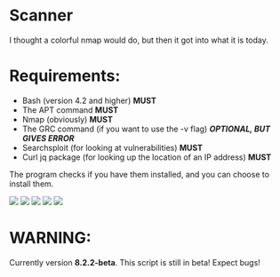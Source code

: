 # Scanner
I thought a colorful nmap would do, but then it got into what it is today.

# Requirements:
- Bash (version 4.2 and higher)                                                          **MUST**
- The APT command                                                                        **MUST**
- Nmap (obviously)                                                                       **MUST**
- The GRC command (if you want to use the -v flag)                                      ***OPTIONAL, BUT GIVES ERROR***
- Searchsploit (for looking at vulnerabilities)                                          **MUST**
- Curl jq package (for looking up the location of an IP address)                         **MUST**

The program checks if you have them installed, and you can choose to install them.

![](https://user-images.githubusercontent.com/64438056/80490409-94d45d80-8961-11ea-9b8a-7ddc21f1d0fb.png)
![](https://user-images.githubusercontent.com/64438056/80490413-9867e480-8961-11ea-87ab-88d24698b50e.png)
![](https://user-images.githubusercontent.com/64438056/80490415-99007b00-8961-11ea-80a3-032d2aa5346c.png)
![](https://user-images.githubusercontent.com/64438056/80490419-99991180-8961-11ea-8cff-6fecbdfdb792.png)
![](https://user-images.githubusercontent.com/64438056/80490429-9bfb6b80-8961-11ea-900f-b9b3cccb5f6d.png)


# WARNING:

Currently version **8.2.2-beta**.
This script is still in beta! Expect bugs!
